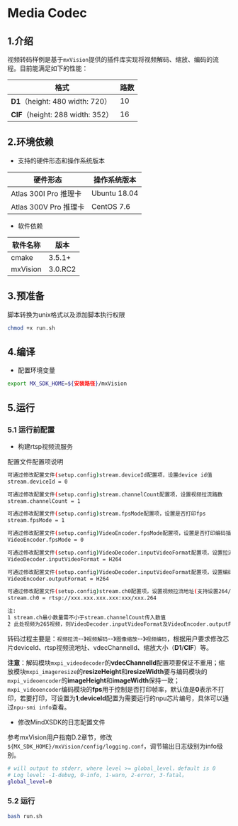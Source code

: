 # Media Codec

## 1.介绍

视频转码样例是基于`mxVision`提供的插件库实现将视频解码、缩放、编码的流程。目前能满足如下的性能：

| 格式 | 路数           |
| - | - |
| **D1**（height: 480 width: 720） | 10 |
| **CIF**（height: 288 width: 352） | 16 |

## 2.环境依赖

- 支持的硬件形态和操作系统版本

| 硬件形态                             | 操作系统版本   |
| ------------------------------------ | -------------- |
| Atlas 300I Pro 推理卡 | Ubuntu 18.04 |
| Atlas 300V Pro 推理卡 | CentOS 7.6     |

- 软件依赖

| 软件名称 | 版本   |
| -------- | ------ |
| cmake    | 3.5.1+ |
| mxVision | 3.0.RC2 |

## 3.预准备

脚本转换为unix格式以及添加脚本执行权限

```bash
chmod +x run.sh
```

## 4.编译

- 配置环境变量

```bash
export MX_SDK_HOME=${安装路径}/mxVision
```

## 5.运行

### 5.1 运行前配置

- 构建rtsp视频流服务

配置文件配置项说明

```bash
可通过修改配置文件(setup.config)stream.deviceId配置项，设置device id值
stream.deviceId = 0

可通过修改配置文件(setup.config)stream.channelCount配置项，设置视频拉流路数
stream.channelCount = 1

可通过修改配置文件(setup.config)stream.fpsMode配置项，设置是否打印fps
stream.fpsMode = 1

可通过修改配置文件(setup.config)VideoEncoder.fpsMode配置项，设置是否打印编码插件fps
VideoEncoder.fpsMode = 0

可通过修改配置文件(setup.config)VideoDecoder.inputVideoFormat配置项，设置拉流视频格式
VideoDecoder.inputVideoFormat = H264

可通过修改配置文件(setup.config)VideoDecoder.inputVideoFormat配置项，设置编码插件格式
VideoEncoder.outputFormat = H264

可通过修改配置文件(setup.config)stream.ch0配置项，设置视频拉流地址(支持设置264/265格式)
stream.ch0 = rtsp://xxx.xxx.xxx.xxx:xxx/xxx.264

注:
1 stream.ch最小数量需不小于stream.channelCount传入数值
2 此处视频为265视频，则VideoDecoder.inputVideoFormat及VideoEncoder.outputFormat需设置为H265

```

转码过程主要是：`视频拉流`--》`视频解码`--》`图像缩放`--》`视频编码`，根据用户要求修改芯片deviceId、rtsp视频流地址、vdecChannelId、缩放大小（**D1**/**CIF**）等。


**注意**：解码模块`mxpi_videodecoder`的**vdecChannelId**配置项要保证不重用；缩放模块`mxpi_imageresize`的**resizeHeight**和**resizeWidth**要与编码模块的`mxpi_videoencoder`的**imageHeight**和**imageWidth**保持一致；`mxpi_videoencoder`编码模块的**fps**用于控制是否打印帧率，默认值是**0**表示不打印，若要打印，可设置为**1**;**deviceId**配置为需要运行的npu芯片编号，具体可以通过`npu-smi info`查看。

- 修改MindXSDK的日志配置文件

参考mxVision用户指南D.2章节，修改`${MX_SDK_HOME}/mxVision/config/logging.conf`，调节输出日志级别为info级别。

```bash
# will output to stderr, where level >= global_level，default is 0
# Log level: -1-debug, 0-info, 1-warn, 2-error, 3-fatal。
global_level=0
```

### 5.2 运行

```bash
bash run.sh
```
